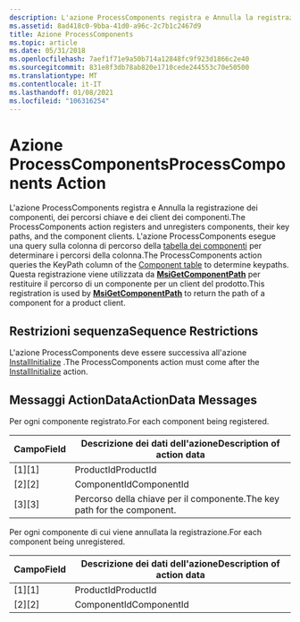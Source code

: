 ```yaml
---
description: L'azione ProcessComponents registra e Annulla la registrazione dei componenti, dei percorsi chiave e dei client dei componenti.
ms.assetid: 8ad418c0-9bba-41d0-a96c-2c7b1c2467d9
title: Azione ProcessComponents
ms.topic: article
ms.date: 05/31/2018
ms.openlocfilehash: 7aef1f71e9a50b714a12848fc9f923d1866c2e40
ms.sourcegitcommit: 831e8f3db78ab820e1710cede244553c70e50500
ms.translationtype: MT
ms.contentlocale: it-IT
ms.lasthandoff: 01/08/2021
ms.locfileid: "106316254"
---
```

# <a name="processcomponents-action"></a><span data-ttu-id="e2800-103">Azione ProcessComponents</span><span class="sxs-lookup"><span data-stu-id="e2800-103">ProcessComponents Action</span></span>

<span data-ttu-id="e2800-104">L'azione ProcessComponents registra e Annulla la registrazione dei componenti, dei percorsi chiave e dei client dei componenti.</span><span class="sxs-lookup"><span data-stu-id="e2800-104">The ProcessComponents action registers and unregisters components, their key paths, and the component clients.</span></span> <span data-ttu-id="e2800-105">L'azione ProcessComponents esegue una query sulla colonna di percorso della [tabella dei componenti](component-table.md) per determinare i percorsi della colonna.</span><span class="sxs-lookup"><span data-stu-id="e2800-105">The ProcessComponents action queries the KeyPath column of the [Component table](component-table.md) to determine keypaths.</span></span> <span data-ttu-id="e2800-106">Questa registrazione viene utilizzata da [**MsiGetComponentPath**](/windows/desktop/api/Msi/nf-msi-msigetcomponentpatha) per restituire il percorso di un componente per un client del prodotto.</span><span class="sxs-lookup"><span data-stu-id="e2800-106">This registration is used by [**MsiGetComponentPath**](/windows/desktop/api/Msi/nf-msi-msigetcomponentpatha) to return the path of a component for a product client.</span></span>

## <a name="sequence-restrictions"></a><span data-ttu-id="e2800-107">Restrizioni sequenza</span><span class="sxs-lookup"><span data-stu-id="e2800-107">Sequence Restrictions</span></span>

<span data-ttu-id="e2800-108">L'azione ProcessComponents deve essere successiva all'azione [InstallInitialize](installinitialize-action.md) .</span><span class="sxs-lookup"><span data-stu-id="e2800-108">The ProcessComponents action must come after the [InstallInitialize](installinitialize-action.md) action.</span></span>

## <a name="actiondata-messages"></a><span data-ttu-id="e2800-109">Messaggi ActionData</span><span class="sxs-lookup"><span data-stu-id="e2800-109">ActionData Messages</span></span>

<span data-ttu-id="e2800-110">Per ogni componente registrato.</span><span class="sxs-lookup"><span data-stu-id="e2800-110">For each component being registered.</span></span>



| <span data-ttu-id="e2800-111">Campo</span><span class="sxs-lookup"><span data-stu-id="e2800-111">Field</span></span> | <span data-ttu-id="e2800-112">Descrizione dei dati dell'azione</span><span class="sxs-lookup"><span data-stu-id="e2800-112">Description of action data</span></span>      |
|-------|---------------------------------|
| <span data-ttu-id="e2800-113">\[1\]</span><span class="sxs-lookup"><span data-stu-id="e2800-113">\[1\]</span></span> | <span data-ttu-id="e2800-114">ProductId</span><span class="sxs-lookup"><span data-stu-id="e2800-114">ProductId</span></span>                       |
| <span data-ttu-id="e2800-115">\[2\]</span><span class="sxs-lookup"><span data-stu-id="e2800-115">\[2\]</span></span> | <span data-ttu-id="e2800-116">ComponentId</span><span class="sxs-lookup"><span data-stu-id="e2800-116">ComponentId</span></span>                     |
| <span data-ttu-id="e2800-117">\[3\]</span><span class="sxs-lookup"><span data-stu-id="e2800-117">\[3\]</span></span> | <span data-ttu-id="e2800-118">Percorso della chiave per il componente.</span><span class="sxs-lookup"><span data-stu-id="e2800-118">The key path for the component.</span></span> |



 

<span data-ttu-id="e2800-119">Per ogni componente di cui viene annullata la registrazione.</span><span class="sxs-lookup"><span data-stu-id="e2800-119">For each component being unregistered.</span></span>



| <span data-ttu-id="e2800-120">Campo</span><span class="sxs-lookup"><span data-stu-id="e2800-120">Field</span></span> | <span data-ttu-id="e2800-121">Descrizione dei dati dell'azione</span><span class="sxs-lookup"><span data-stu-id="e2800-121">Description of action data</span></span> |
|-------|----------------------------|
| <span data-ttu-id="e2800-122">\[1\]</span><span class="sxs-lookup"><span data-stu-id="e2800-122">\[1\]</span></span> | <span data-ttu-id="e2800-123">ProductId</span><span class="sxs-lookup"><span data-stu-id="e2800-123">ProductId</span></span>                  |
| <span data-ttu-id="e2800-124">\[2\]</span><span class="sxs-lookup"><span data-stu-id="e2800-124">\[2\]</span></span> | <span data-ttu-id="e2800-125">ComponentId</span><span class="sxs-lookup"><span data-stu-id="e2800-125">ComponentId</span></span>                |



 

 

 



